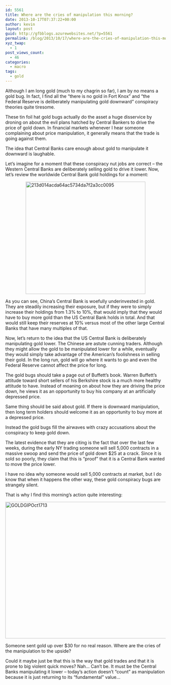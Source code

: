 ```yaml
---
id: 5561
title: Where are the cries of manipulation this morning?
date: 2013-10-17T07:37:22+00:00
author: kevin
layout: post
guid: http://gfbblogs.azurewebsites.net/?p=5561
permalink: /blog/2013/10/17/where-are-the-cries-of-manipulation-this-morning/
xyz_twap:
  - 1
post_views_count:
  - 46
categories:
  - macro
tags:
  - gold
---
```

Although I am long gold (much to my chagrin so far), I am by no means a gold bug. In fact, I find all the &#8220;there is no gold in Fort Knox&#8221; and &#8220;the Federal Reserve is deliberately manipulating gold downward&#8221; conspiracy theories quite tiresome.

These tin foil hat gold bugs actually do the asset a huge disservice by droning on about the evil plans hatched by Central Bankers to drive the price of gold down. In financial markets whenever I hear someone complaining about price manipulation, it generally means that the trade is going against them.

The idea that Central Banks care enough about gold to manipulate it downward is laughable. 

Let&#8217;s imagine for a moment that these conspiracy nut jobs are correct &#8211; the Western Central Banks are deliberately selling gold to drive it lower. Now, let&#8217;s review the worldwide Central Bank gold holdings for a moment:

<img style="display:block; margin-left:auto; margin-right:auto;" src="http://themacrotourist.com/blogs/2013/10/213d014acda64ac5734da7f2a3cc0095.jpeg" alt="213d014acda64ac5734da7f2a3cc0095" title="213d014acda64ac5734da7f2a3cc0095.jpeg" border="0" width="376" height="353" />

As you can see, China&#8217;s Central Bank is woefully underinvested in gold. They are steadily increasing their exposure, but if they were to simply increase their holdings from 1.3% to 10%, that would imply that they would have to buy more gold than the US Central Bank holds in total. And that would still keep their reserves at 10% versus most of the other large Central Banks that have many multiples of that. 

Now, let&#8217;s return to the idea that the US Central Bank is deliberately manipulating gold lower. The Chinese are astute cunning traders. Although they might allow the gold to be manipulated lower for a while, eventually they would simply take advantage of the American&#8217;s foolishness in selling their gold. In the long run, gold will go where it wants to go and even the Federal Reserve cannot affect the price for long.

The gold bugs should take a page out of Buffett&#8217;s book. Warren Buffett&#8217;s attitude toward short sellers of his Berkshire stock is a much more healthy attitude to have. Instead of moaning on about how they are driving the price down, he views it as an opportunity to buy his company at an artificially depressed price.

Same thing should be said about gold. If there is downward manipulation, then long term holders should welcome it as an opportunity to buy more at a depressed price.

Instead the gold bugs fill the airwaves with crazy accusations about the conspiracy to keep gold down.

The latest evidence that they are citing is the fact that over the last few weeks, during the early NY trading someone will sell 5,000 contracts in a massive swoop and send the price of gold down $25 at a crack. Since it is sold so poorly, they claim that this is &#8220;proof&#8221; that it is a Central Bank wanted to move the price lower.

I have no idea why someone would sell 5,000 contracts at market, but I do know that when it happens the other way, these gold conspiracy bugs are strangely silent.

That is why I find this morning&#8217;s action quite interesting:

<img style="display:block; margin-left:auto; margin-right:auto;" src="http://themacrotourist.com/blogs/2013/10/GOLDGIPOct1713.gif" alt="GOLDGIPOct1713" title="GOLDGIPOct1713.gif" border="0" width="600" height="429" />

Someone sent gold up over $30 for no real reason. Where are the cries of the manipulation to the upside?

Could it maybe just be that this is the way that gold trades and that it is prone to big violent quick moves? Nah… Can&#8217;t be. It must be the Central Banks manipulating it lower &#8211; today&#8217;s action doesn&#8217;t &#8220;count&#8221; as manipulation because it is just returning to its &#8220;fundamental&#8221; value…